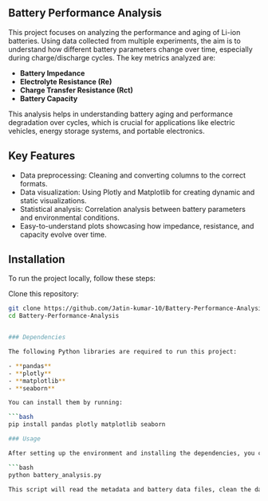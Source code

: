 ## Battery Performance Analysis

This project focuses on analyzing the performance and aging of Li-ion batteries. Using data collected from multiple experiments, the aim is to understand how different battery parameters change over time, especially during charge/discharge cycles. The key metrics analyzed are:

- **Battery Impedance**
- **Electrolyte Resistance (Re)**
- **Charge Transfer Resistance (Rct)**
- **Battery Capacity**

This analysis helps in understanding battery aging and performance degradation over cycles, which is crucial for applications like electric vehicles, energy storage systems, and portable electronics.

## Key Features

- Data preprocessing: Cleaning and converting columns to the correct formats.
- Data visualization: Using Plotly and Matplotlib for creating dynamic and static visualizations.
- Statistical analysis: Correlation analysis between battery parameters and environmental conditions.
- Easy-to-understand plots showcasing how impedance, resistance, and capacity evolve over time.

## Installation

To run the project locally, follow these steps:

 Clone this repository:

   ```bash
   git clone https://github.com/Jatin-kumar-10/Battery-Performance-Analysis.git
   cd Battery-Performance-Analysis


### Dependencies

The following Python libraries are required to run this project:

- **pandas**
- **plotly**
- **matplotlib**
- **seaborn**

You can install them by running:

```bash
pip install pandas plotly matplotlib seaborn

### Usage

After setting up the environment and installing the dependencies, you can run the analysis script as follows:

```bash
python battery_analysis.py

This script will read the metadata and battery data files, clean the data, and generate plots for battery impedance, resistance, and capacity over the test cycles.
